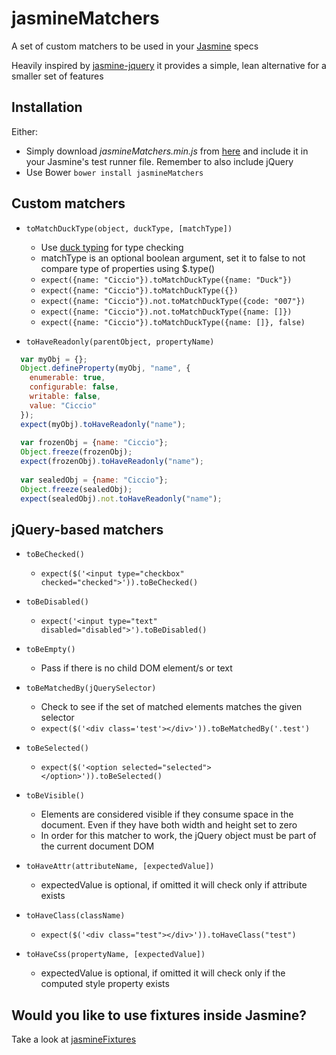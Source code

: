# jasmineMatchers

A set of custom matchers to be used in your [Jasmine](http://jasmine.github.io/) specs

Heavily inspired by [jasmine-jquery](https://github.com/velesin/jasmine-jquery) it provides a simple, lean alternative for a smaller set of features

## Installation

Either:

- Simply download _jasmineMatchers.min.js_ from [here](https://raw.github.com/MassimoFoti/jasmineMatchers/master/dist/jasmineMatchers.min.js) and include it in your Jasmine's test runner file. Remember to also include jQuery
- Use Bower ```bower install jasmineMatchers```

## Custom matchers

- `toMatchDuckType(object, duckType, [matchType])`
  - Use [duck typing](https://en.wikipedia.org/wiki/Duck_typing) for type checking
  - matchType is an optional boolean argument, set it to false to not compare type of properties using $.type()
  - `expect({name: "Ciccio"}).toMatchDuckType({name: "Duck"})`
  - `expect({name: "Ciccio"}).toMatchDuckType({})`
  - `expect({name: "Ciccio"}).not.toMatchDuckType({code: "007"})`
  - `expect({name: "Ciccio"}).not.toMatchDuckType({name: []})`
  - `expect({name: "Ciccio"}).toMatchDuckType({name: []}, false)`
  
- `toHaveReadonly(parentObject, propertyName)`
```javascript
  var myObj = {};
  Object.defineProperty(myObj, "name", {
    enumerable: true,
    configurable: false,
    writable: false,
    value: "Ciccio"
  });
  expect(myObj).toHaveReadonly("name");
  
  var frozenObj = {name: "Ciccio"};
  Object.freeze(frozenObj);
  expect(frozenObj).toHaveReadonly("name");
  
  var sealedObj = {name: "Ciccio"};
  Object.freeze(sealedObj);
  expect(sealedObj).not.toHaveReadonly("name"); 
```   

## jQuery-based matchers

- `toBeChecked()`
  - `expect($('<input type="checkbox" checked="checked">')).toBeChecked()`

- `toBeDisabled()`
  - `expect('<input type="text" disabled="disabled">').toBeDisabled()`

- `toBeEmpty()`
  - Pass if there is no child DOM element/s or text

- `toBeMatchedBy(jQuerySelector)`
  - Check to see if the set of matched elements matches the given selector
  - `expect($('<div class='test'></div>')).toBeMatchedBy('.test')`

- `toBeSelected()`
  - `expect($('<option selected="selected"></option>')).toBeSelected()`

- `toBeVisible()`
  - Elements are considered visible if they consume space in the document. Even if they have both width and height set to zero
  - In order for this matcher to work, the jQuery object must be part of the current document DOM

- `toHaveAttr(attributeName, [expectedValue])`
  - expectedValue is optional, if omitted it will check only if attribute exists

- `toHaveClass(className)`
  - `expect($('<div class="test"></div>')).toHaveClass("test")`
  
- `toHaveCss(propertyName, [expectedValue])`
  - expectedValue is optional, if omitted it will check only if the computed style property exists

## Would you like to use fixtures inside Jasmine?

Take a look at [jasmineFixtures](https://github.com/MassimoFoti/jasmineFixtures````)